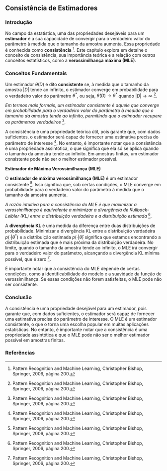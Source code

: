 ## Consistência de Estimadores

### Introdução
No campo da estatística, uma das propriedades desejáveis para um **estimador** é a sua capacidade de convergir para o verdadeiro valor do parâmetro à medida que o tamanho da amostra aumenta. Essa propriedade é conhecida como **consistência** [^200]. Este capítulo explora em detalhe o conceito de consistência, sua importância teórica e a relação com outros conceitos estatísticos, como a **verossimilhança máxima (MLE)**.

### Conceitos Fundamentais
Um estimador $\hat{\theta}(D)$ é dito **consistente** se, à medida que o tamanho da amostra $|D|$ tende ao infinito, o estimador converge em probabilidade para o verdadeiro valor do parâmetro $\theta^*$, ou seja, $\hat{\theta}(D) \rightarrow \theta^*$ quando $|D| \rightarrow \infty$ [^200].

*Em termos mais formais, um estimador consistente é aquele que converge em probabilidade para o verdadeiro valor do parâmetro à medida que o tamanho da amostra tende ao infinito, permitindo que o estimador recupere os parâmetros verdadeiros* [^200].

A consistência é uma propriedade teórica útil, pois garante que, com dados suficientes, o estimador será capaz de fornecer uma estimativa precisa do parâmetro de interesse [^200]. No entanto, é importante notar que a consistência é uma propriedade assintótica, o que significa que ela só se aplica quando o tamanho da amostra tende ao infinito. Em amostras finitas, um estimador consistente pode não ser o melhor estimador possível.

**Estimador de Máxima Verossimilhança (MLE)**

O **estimador de máxima verossimilhança (MLE)** é um estimador consistente [^200]. Isso significa que, sob certas condições, o MLE converge em probabilidade para o verdadeiro valor do parâmetro à medida que o tamanho da amostra aumenta.

*A razão intuitiva para a consistência do MLE é que maximizar a verossimilhança é equivalente a minimizar a divergência de Kullback-Leibler (KL) entre a distribuição verdadeira e a distribuição estimada* [^200].

A **divergência KL** é uma medida da diferença entre duas distribuições de probabilidade. Minimizar a divergência KL entre a distribuição verdadeira $p(\cdot|\theta^*)$ e a distribuição estimada $p(\cdot|\hat{\theta})$ significa que estamos encontrando a distribuição estimada que é mais próxima da distribuição verdadeira. No limite, quando o tamanho da amostra tende ao infinito, o MLE irá convergir para o verdadeiro valor do parâmetro, alcançando a divergência KL mínima possível, que é zero [^200].

É importante notar que a consistência do MLE depende de certas condições, como a identificabilidade do modelo e a suavidade da função de verossimilhança. Se essas condições não forem satisfeitas, o MLE pode não ser consistente.

### Conclusão
A consistência é uma propriedade desejável para um estimador, pois garante que, com dados suficientes, o estimador será capaz de fornecer uma estimativa precisa do parâmetro de interesse. O MLE é um estimador consistente, o que o torna uma escolha popular em muitas aplicações estatísticas. No entanto, é importante notar que a consistência é uma propriedade assintótica e que o MLE pode não ser o melhor estimador possível em amostras finitas.

### Referências
[^200]: Pattern Recognition and Machine Learning, Christopher Bishop, Springer, 2006, página 200.

<!-- END -->
